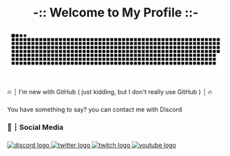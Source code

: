 <h1 align="center">-:: Welcome to My Profile ::-</h1>

###

![Snake Gif](https://github.com/MinerzArachnoid/MinerzArachnoid/blob/output/github-contribution-grid-snake-dark.svg)

###

<p align="left">🔥 ┆  I'm new with GitHub ( just kidding, but I don't really use GitHub ) ┆ 🔥</p>

###

<p align="left">You have something to say? you can contact me with Discord</p>

###

<h3 align="left">💌 ┆ Social Media</h3>

###

<div align="left">
  <a href="https://discord.gg/KEhjfZKwFc" target="_blank">
    <img src="https://img.shields.io/static/v1?message=Discord Server&logo=discord&label=AR Motel Community&color=7289DA&logoColor=7289DA&labelColor=&style=flat" height="25" alt="discord logo"  />
  </a>
  <a href="https://twitter.com/ArachnoidMinerz" target="_blank">
    <img src="https://img.shields.io/static/v1?message=Twitter&logo=twitter&label=Abang Maguro 🐟&color=1DA1F2&logoColor=1DA1F2&labelColor=&style=flat" height="25" alt="twitter logo"  />
  </a>
  <a href="https://www.twitch.tv/minerzarachnoid" target="_blank">
    <img src="https://img.shields.io/static/v1?message=Twitch&logo=twitch&label=MinerzArachnoid&color=9146FF&logoColor=9146FF&labelColor=&style=flat" height="25" alt="twitch logo"  />
  </a>
  <a href="https://www.youtube.com/channel/UCYla1IiC1E0YXvax7w033iA" target="_blank">
    <img src="https://img.shields.io/static/v1?message=Youtube&logo=youtube&label=This is Arachnoid&color=FF0000&logoColor=FF0000&labelColor=&style=flat" height="25" alt="youtube logo"  />
  </a>
</div>

###

